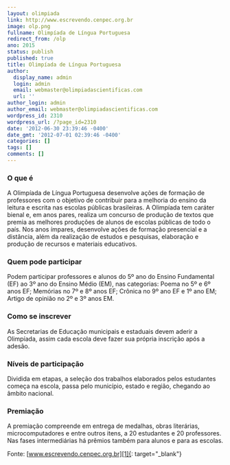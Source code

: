 ```yaml
---
layout: olimpiada 
link: http://www.escrevendo.cenpec.org.br
image: olp.png 
fullname: Olimpíada de Língua Portuguesa 
redirect_from: /olp 
ano: 2015
status: publish
published: true
title: Olimpíada de Língua Portuguesa
author:
  display_name: admin
  login: admin
  email: webmaster@olimpiadascientificas.com
  url: ''
author_login: admin
author_email: webmaster@olimpiadascientificas.com
wordpress_id: 2310
wordpress_url: /?page_id=2310
date: '2012-06-30 23:39:46 -0400'
date_gmt: '2012-07-01 02:39:46 -0400'
categories: []
tags: []
comments: []
---
```

### **O que é**

A Olimpíada de Língua Portuguesa desenvolve ações de formação de professores com o objetivo de contribuir para a melhoria do ensino da leitura e escrita nas escolas públicas brasileiras. A Olimpíada tem caráter bienal e,
em anos pares, realiza um concurso de produção de textos que premia as melhores produções de alunos de escolas públicas de todo o país. Nos anos ímpares, desenvolve ações de formação presencial e a distância, além da
realização de estudos e pesquisas, elaboração e produção de recursos e materiais educativos.


### **Quem pode participar**

Podem participar professores e alunos do 5º ano do Ensino Fundamental (EF) ao 3º ano do Ensino Médio (EM), nas categorias: Poema no 5º e 6º anos EF; Memórias no 7º e 8º anos EF; Crônica no 9º ano EF e 1º ano EM; Artigo
de opinião no 2º e 3º anos EM.


### **Como se inscrever**

As Secretarias de Educação municipais e estaduais devem aderir a Olimpíada, assim cada escola deve fazer sua própria inscrição após a adesão.


### **Níveis de participação**

Dividida em etapas, a seleção dos trabalhos elaborados pelos estudantes começa na escola, passa pelo município, estado e região, chegando ao âmbito nacional.


### **Premiação**

A premiação compreende em entrega de medalhas, obras literárias, microcomputadores e entre outros itens, a 20 estudantes e 20 professores. Nas fases intermediárias há prêmios também para alunos e para as escolas.


Fonte: [www.escrevendo.cenpec.org.br][1]{: target="_blank"}



[1]: http://www.escrevendo.cenpec.org.br "Olimpíada de Língua Portuguesa"
